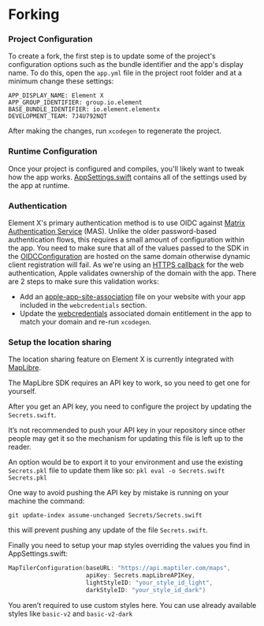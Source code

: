 # Forking

### Project Configuration

To create a fork, the first step is to update some of the project's configuration options such as the bundle identifier and the app's display name. To do this, open the `app.yml` file in the project root folder and at a minimum change these settings:

```
APP_DISPLAY_NAME: Element X
APP_GROUP_IDENTIFIER: group.io.element
BASE_BUNDLE_IDENTIFIER: io.element.elementx
DEVELOPMENT_TEAM: 7J4U792NQT
```

After making the changes, run `xcodegen` to regenerate the project.

### Runtime Configuration

Once your project is configured and compiles, you'll likely want to tweak how the app works. [AppSettings.swift](../ElementX/Sources/Application/AppSettings.swift) contains all of the settings used by the app at runtime.

### Authentication

Element X's primary authentication method is to use OIDC against [Matrix Authentication Service](https://github.com/element-hq/matrix-authentication-service) (MAS). Unlike the older password-based authentication flows, this requires a small amount of configuration within the app. You need to make sure that all of the values passed to the SDK in the [OIDCConfiguration](https://github.com/element-hq/element-x-ios/blob/b2a37ec9d39622586754f58a98dcda35e0e8cf7e/ElementX/Sources/Application/AppSettings.swift#L206-L212) are hosted on the same domain otherwise dynamic client registration will fail. As we're using an [HTTPS callback](https://developer.apple.com/documentation/authenticationservices/aswebauthenticationsession/callback/https(host:path:)) for the web authentication, Apple validates ownership of the domain with the app. There are 2 steps to make sure this validation works:
- Add an [apple-app-site-association](https://developer.apple.com/documentation/xcode/supporting-associated-domains) file on your website with your app included in the `webcredentials` section.
- Update the [webcredentials](https://github.com/element-hq/element-x-ios/blob/b2a37ec9d39622586754f58a98dcda35e0e8cf7e/ElementX/SupportingFiles/target.yml#L122) associated domain entitlement in the app to match your domain and re-run `xcodegen`.

### Setup the location sharing

The location sharing feature on Element X is currently integrated with [MapLibre](https://maplibre.org).

The MapLibre SDK requires an API key to work, so you need to get one for yourself. 

After you get an API key, you need to configure the project by updating the `Secrets.swift`.

It’s not recommended to push your API key in your repository since other people may get it so the mechanism for updating this file is left up to the reader. 

An option would be to export it to your environment and use the existing `Secrets.pkl` file to update them like so:
`pkl eval -o Secrets.swift Secrets.pkl`

One way to avoid pushing the API key by mistake is running on your machine the command: 
```
git update-index assume-unchanged Secrets/Secrets.swift
``` 
this will prevent pushing any update of the file `Secrets.swift`.

Finally you need to setup your map styles overriding the values you find in AppSettings.swift:

```swift
MapTilerConfiguration(baseURL: "https://api.maptiler.com/maps",
                      apiKey: Secrets.mapLibreAPIKey,
                      lightStyleID: "your_style_id_light",
                      darkStyleID: "your_style_id_dark")
```

You aren’t required to use custom styles here. You can use already available styles like `basic-v2` and `basic-v2-dark`